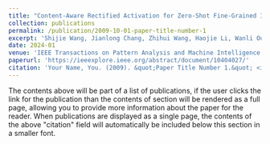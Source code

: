 ```yaml
---
title: "Content-Aware Rectified Activation for Zero-Shot Fine-Grained Image Retrieval"
collection: publications
permalink: /publication/2009-10-01-paper-title-number-1
excerpt: 'Shijie Wang, Jianlong Chang, Zhihui Wang, Haojie Li, Wanli Ouyang, Qi Tian'
date: 2024-01
venue: 'IEEE Transactions on Pattern Analysis and Machine Intelligence (TPAMI), 2024'
paperurl: 'https://ieeexplore.ieee.org/abstract/document/10404027/'
citation: 'Your Name, You. (2009). &quot;Paper Title Number 1.&quot; <i>Journal 1</i>. 1(1).'
---
```


The contents above will be part of a list of publications, if the user clicks the link for the publication than the contents of section will be rendered as a full page, allowing you to provide more information about the paper for the reader. When publications are displayed as a single page, the contents of the above "citation" field will automatically be included below this section in a smaller font.
